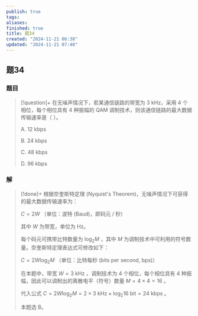 ```yaml
---
publish: true
tags: 
aliases: 
finished: true
title: 题34
created: "2024-11-21 06:38"
updated: "2024-11-21 07:40"
---
```

## 题34
### 题目
> [!question]+
> 在无噪声情况下，若某通信链路的带宽为 3 kHz，采用 4 个相位，每个相位具有 4 种振幅的 QAM 调制技术，则该通信链路的最大数据传输速率是（ ）。
> 
> A. 12 kbps
> 
> B. 24 kbps
> 
> C. 48 kbps
> 
> D. 96 kbps
### 解
> [!done]+
> 根据奈奎斯特定理 (Nyquist's Theorem)，无噪声情况下可获得的最大数据传输速率为：
> 
> $C = 2W$ （单位：波特 (Baud)，即码元 / 秒）
> 
> 其中 $W$ 为带宽，单位为 Hz。
> 
> 每个码元可携带比特数量为 $\log_2M$ ，其中 $M$ 为调制技术中可利用的符号数量。奈奎斯特定理表达式可修改如下：
> 
> $C = 2W \log_2 M$ （单位：比特每秒 (bits per second, bps)）
> 
> 在本题中，带宽 $W = 3\text{ kHz}$ ，调制技术为 4 个相位，每个相位具有 4 种振幅，因此可以调制出的离散电平（符号）数量 $M = 4 \times 4 = 16$ 。
> 
> 代入公式 $C = 2W \log_2 M=2\times 3\text{ kHz}\times\log_2 16\text{ bit}= 24 \text{ kbps}$ 。
> 
> 本题选 B。